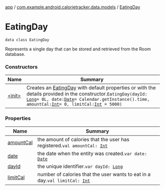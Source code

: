 [app](../../index.md) / [com.example.android.calorietracker.data.models](../index.md) / [EatingDay](./index.md)

# EatingDay

`data class EatingDay`

Represents a single day that can be stored and retrieved from the Room database.

### Constructors

| Name | Summary |
|---|---|
| [&lt;init&gt;](-init-.md) | Creates an [EatingDay](./index.md) with default properties or with the details provided in the constructor.`EatingDay(dayId: `[`Long`](https://kotlinlang.org/api/latest/jvm/stdlib/kotlin/-long/index.html)` = 0L, date: `[`Date`](https://docs.oracle.com/javase/6/docs/api/java/util/Date.html)` = Calendar.getInstance().time, amountCal: `[`Int`](https://kotlinlang.org/api/latest/jvm/stdlib/kotlin/-int/index.html)` = 0, limitCal: `[`Int`](https://kotlinlang.org/api/latest/jvm/stdlib/kotlin/-int/index.html)` = 5000)` |

### Properties

| Name | Summary |
|---|---|
| [amountCal](amount-cal.md) | the amount of calories that the user has registered.`val amountCal: `[`Int`](https://kotlinlang.org/api/latest/jvm/stdlib/kotlin/-int/index.html) |
| [date](date.md) | the date when the entity was created.`var date: `[`Date`](https://docs.oracle.com/javase/6/docs/api/java/util/Date.html) |
| [dayId](day-id.md) | the unique identifier.`var dayId: `[`Long`](https://kotlinlang.org/api/latest/jvm/stdlib/kotlin/-long/index.html) |
| [limitCal](limit-cal.md) | number of calories that the user wants to eat in a day.`val limitCal: `[`Int`](https://kotlinlang.org/api/latest/jvm/stdlib/kotlin/-int/index.html) |
